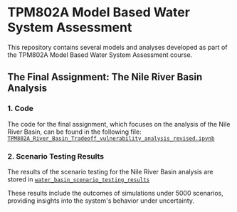 # TPM802A Model Based Water System Assessment

This repository contains several models and analyses developed as part of the TPM802A Model Based Water System Assessment course.

## The Final Assignment: The Nile River Basin Analysis

### 1. **Code**
The code for the final assignment, which focuses on the analysis of the Nile River Basin, can be found in the following file: [`TPM802A_River_Basin_Tradeoff_vulnerability_analysis_revised.ipynb`](https://github.com/movephutthaphaiboon/model-based-water-systems-assessment/blob/main/TPM802A_River_Basin_Tradeoff_vulnerability_analysis_revised.ipynb)


### 2. **Scenario Testing Results**

The results of the scenario testing for the Nile River Basin analysis are stored in [`water_basin_scenario_testing_results`](https://github.com/movephutthaphaiboon/model-based-water-systems-assessment/tree/main/water_basin_scenario_testing_results)


These results include the outcomes of simulations under 5000 scenarios, providing insights into the system's behavior under uncertainty.
